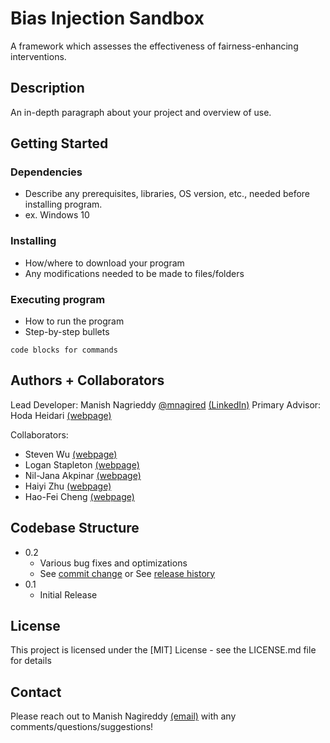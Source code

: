 # Bias Injection Sandbox

A framework which assesses the effectiveness of fairness-enhancing interventions.

## Description

An in-depth paragraph about your project and overview of use.

## Getting Started

### Dependencies

* Describe any prerequisites, libraries, OS version, etc., needed before installing program.
* ex. Windows 10

### Installing

* How/where to download your program
* Any modifications needed to be made to files/folders

### Executing program

* How to run the program
* Step-by-step bullets
```
code blocks for commands
```

## Authors + Collaborators

Lead Developer: Manish Nagrieddy [@mnagired](http://twitter.com/mnagired) [(LinkedIn)](https://www.linkedin.com/in/mnagireddy/)
Primary Advisor: Hoda Heidari [(webpage)](https://www.cs.cmu.edu/~hheidari/)

Collaborators:
   *  Steven Wu [(webpage)](http://zstevenwu.com)
   *  Logan Stapleton [(webpage)](http://loganstapleton.com)
   *  Nil-Jana Akpinar [(webpage)](http://nakpinar.github.io)
   *  Haiyi Zhu [(webpage)](http://haiyizhu.com)
   *  Hao-Fei Cheng [(webpage)](https://www-users.cse.umn.edu/~cheng635/)

## Codebase Structure

* 0.2
    * Various bug fixes and optimizations
    * See [commit change]() or See [release history]()
* 0.1
    * Initial Release

## License

This project is licensed under the [MIT] License - see the LICENSE.md file for details


## Contact

Please reach out to Manish Nagireddy [(email)](mailto:mnagired@andrew.cmu.edu) with any comments/questions/suggestions!
